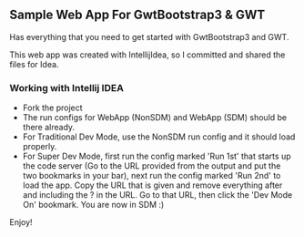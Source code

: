 ## Sample Web App For GwtBootstrap3 & GWT

Has everything that you need to get started with GwtBootstrap3 and GWT.

This web app was created with IntellijIdea, so I committed and shared the files for Idea.

### Working with Intellij IDEA
* Fork the project
* The run configs for WebApp (NonSDM) and WebApp (SDM) should be there already.
* For Traditional Dev Mode, use the NonSDM run config and it should load properly.
* For Super Dev Mode, first run the config marked 'Run 1st' that starts up the code server (Go to the URL provided from the output and put the two bookmarks in your bar), next run the config marked 'Run 2nd' to load the app. Copy the URL that is given and remove everything after and including the ? in the URL. Go to that URL, then click the 'Dev Mode On' bookmark. You are now in SDM :) 

Enjoy!
